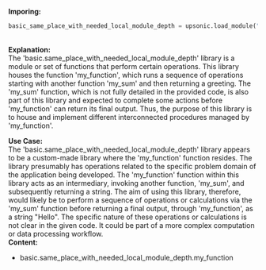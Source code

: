 <b class="custom_code_highlight_green">Imporing:</b><br>
```python
basic_same_place_with_needed_local_module_depth = upsonic.load_module("basic.same_place_with_needed_local_module_depth")
```
<br><b class="custom_code_highlight_green">Explanation:</b><br>The 'basic.same_place_with_needed_local_module_depth' library is a module or set of functions that perform certain operations. This library houses the function 'my_function', which runs a sequence of operations starting with another function 'my_sum' and then returning a greeting. The 'my_sum' function, which is not fully detailed in the provided code, is also part of this library and expected to complete some actions before 'my_function' can return its final output. Thus, the purpose of this library is to house and implement different interconnected procedures managed by 'my_function'.

<b class="custom_code_highlight_green">Use Case:</b><br>The 'basic.same_place_with_needed_local_module_depth' library appears to be a custom-made library where the 'my_function' function resides. The library presumably has operations related to the specific problem domain of the application being developed. The 'my_function' function within this library acts as an intermediary, invoking another function, 'my_sum', and subsequently returning a string. The aim of using this library, therefore, would likely be to perform a sequence of operations or calculations via the 'my_sum' function before returning a final output, through 'my_function', as a string "Hello". The specific nature of these operations or calculations is not clear in the given code. It could be part of a more complex computation or data processing workflow.
<br><b class="custom_code_highlight_green">Content:</b><br>
  - basic.same_place_with_needed_local_module_depth.my_function
